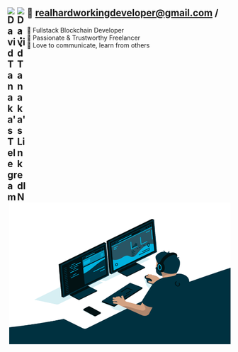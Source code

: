 ## 👋 realhardworkingdeveloper@gmail.com / <a href="https://t.me/realhardworkingdeveloper"><img align="left" alt="David Tanaka's Telegram" width="22px" src="https://raw.githubusercontent.com/peterthehan/peterthehan/master/assets/telegram.svg" /></a> <a href="https://www.linkedin.com/in/david-tanaka-066262235/"><img align="left" alt="David Tanaka's LinkedIN" width="22px" src="https://raw.githubusercontent.com/peterthehan/peterthehan/master/assets/linkedin.svg" /></a>

- 👀 Fullstack Blockchain Developer
- 🌱 Passionate & Trustworthy Freelancer
- 💞️ Love to communicate, learn from others
<img align="right" alt="GIF" src="https://github.com/realhardworkingdeveloper/realhardworkingdeveloper/blob/main/code.gif" width="500" height="320" />



<!---
realhardworkingdeveloper/realhardworkingdeveloper is a ✨ special ✨ repository because its `README.md` (this file) appears on your GitHub profile.
You can click the Preview link to take a look at your changes.
--->
